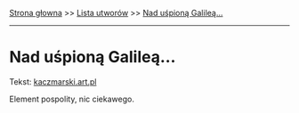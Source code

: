 [Strona głowna](../index.md) >> [Lista utworów](../list.md) >> [Nad uśpioną Galileą…](340.md)

---

# Nad uśpioną Galileą…

Tekst: [kaczmarski.art.pl](https://www.kaczmarski.art.pl/tworczosc/wiersze/nad-uspiona-galilea/)

Element pospolity, nic ciekawego.
